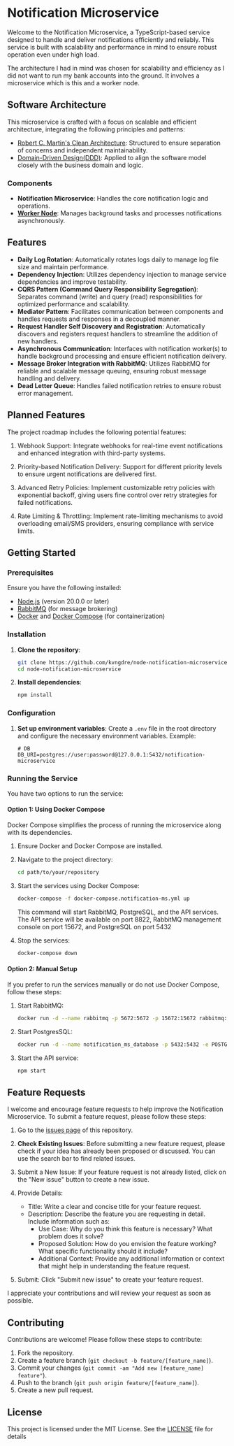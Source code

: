 # Notification Microservice

Welcome to the Notification Microservice, a TypeScript-based service designed to handle and deliver notifications efficiently and reliably. This service is built with scalability and performance in mind to ensure robust operation even under high load.

The architecture I had in mind was chosen for scalability and efficiency as I did not want to run my bank accounts into the ground. It involves a microservice which is this and a worker node.

## Software Architecture

This microservice is crafted with a focus on scalable and efficient architecture, integrating the following principles and patterns:

- [Robert C. Martin's Clean Architecture](https://blog.cleancoder.com/uncle-bob/2012/08/13/the-clean-architecture.html): Structured to ensure separation of concerns and independent maintainability.
- [Domain-Driven Design(DDD)](https://learn.microsoft.com/en-us/archive/msdn-magazine/2009/february/best-practice-an-introduction-to-domain-driven-design): Applied to align the software model closely with the business domain and logic.

### Components

- **Notification Microservice**: Handles the core notification logic and operations.
- **[Worker Node](https://github.com/kvngdre/node-notification-microservice-worker-node)**: Manages background tasks and processes notifications asynchronously.

## Features

- **Daily Log Rotation**: Automatically rotates logs daily to manage log file size and maintain performance.
- **Dependency Injection**: Utilizes dependency injection to manage service dependencies and improve testability.
- **CQRS Pattern (Command Query Responsibility Segregation)**: Separates command (write) and query (read) responsibilities for optimized performance and scalability.
- **Mediator Pattern**: Facilitates communication between components and handles requests and responses in a decoupled manner.
- **Request Handler Self Discovery and Registration**: Automatically discovers and registers request handlers to streamline the addition of new handlers.
- **Asynchronous Communication**: Interfaces with notification worker(s) to handle background processing and ensure efficient notification delivery.
- **Message Broker Integration with RabbitMQ**: Utilizes RabbitMQ for reliable and scalable message queuing, ensuring robust message handling and delivery.
- **Dead Letter Queue**: Handles failed notification retries to ensure robust error management.

## Planned Features

The project roadmap includes the following potential features:

1. Webhook Support: Integrate webhooks for real-time event notifications and enhanced integration with third-party systems.

2. Priority-based Notification Delivery: Support for different priority levels to ensure urgent notifications are delivered first.

3. Advanced Retry Policies: Implement customizable retry policies with exponential backoff, giving users fine control over retry strategies for failed notifications.

4. Rate Limiting & Throttling: Implement rate-limiting mechanisms to avoid overloading email/SMS providers, ensuring compliance with service limits.

## Getting Started

### Prerequisites

Ensure you have the following installed:

- [Node.js](https://nodejs.org/en/download/package-manager) (version 20.0.0 or later)
- [RabbitMQ](https://www.rabbitmq.com/) (for message brokering)
- [Docker](https://www.docker.com/) and [Docker Compose](https://docs.docker.com/compose/) (for containerization)

### Installation

1. **Clone the repository**:

   ```sh
   git clone https://github.com/kvngdre/node-notification-microservice.git
   cd node-notification-microservice
   ```

2. **Install dependencies**:

   ```sh
   npm install
   ```

### Configuration

1. **Set up environment variables**: Create a `.env` file in the root directory and configure the necessary environment variables. Example:

   ```text
   # DB
   DB_URI=postgres://user:password@127.0.0.1:5432/notification-microservice
   ```

### Running the Service

You have two options to run the service:

#### Option 1: Using Docker Compose

Docker Compose simplifies the process of running the microservice along with its dependencies.

1. Ensure Docker and Docker Compose are installed.
2. Navigate to the project directory:

   ```sh
   cd path/to/your/repository
   ```

3. Start the services using Docker Compose:

   ```sh
   docker-compose -f docker-compose.notification-ms.yml up
   ```

   This command will start RabbitMQ, PostgreSQL, and the API services. The API service will be available on port 8822, RabbitMQ management console on port 15672, and PostgreSQL on port 5432

4. Stop the services:

   ```sh
   docker-compose down
   ```

#### Option 2: Manual Setup

If you prefer to run the services manually or do not use Docker Compose, follow these steps:

1. Start RabbitMQ:

   ```sh
   docker run -d --name rabbitmq -p 5672:5672 -p 15672:15672 rabbitmq:3-management
   ```

2. Start PostgresSQL:

   ```sh
   docker run -d --name notification_ms_database -p 5432:5432 -e POSTGRES_DB=notification-microservice -e POSTGRES_USER=postgres -e POSTGRES_PASSWORD=postgres postgres:13.3-alpine
   ```

3. Start the API service:

   ```sh
   npm start
   ```

## Feature Requests

I welcome and encourage feature requests to help improve the Notification Microservice. To submit a feature request, please follow these steps:

1. Go to the [issues page](https://github.com/kvngdre/node-notification-microservice/issues) of this repository.
2. **Check Existing Issues**: Before submitting a new feature request, please check if your idea has already been proposed or discussed. You can use the search bar to find related issues.
3. Submit a New Issue: If your feature request is not already listed, click on the "New issue" button to create a new issue.
4. Provide Details:

   - Title: Write a clear and concise title for your feature request.
   - Description: Describe the feature you are requesting in detail. Include information such as:
     - Use Case: Why do you think this feature is necessary? What problem does it solve?
     - Proposed Solution: How do you envision the feature working? What specific functionality should it include?
     - Additional Context: Provide any additional information or context that might help in understanding the feature request.

5. Submit: Click "Submit new issue" to create your feature request.

I appreciate your contributions and will review your request as soon as possible.

## Contributing

Contributions are welcome! Please follow these steps to contribute:

1. Fork the repository.
2. Create a feature branch (`git checkout -b feature/[feature_name]`).
3. Commit your changes (`git commit -am "Add new [feature_name] feature"`).
4. Push to the branch (`git push origin feature/[feature_name]`).
5. Create a new pull request.

## License

This project is licensed under the MIT License. See the [LICENSE](/LICENSE.md) file for details
